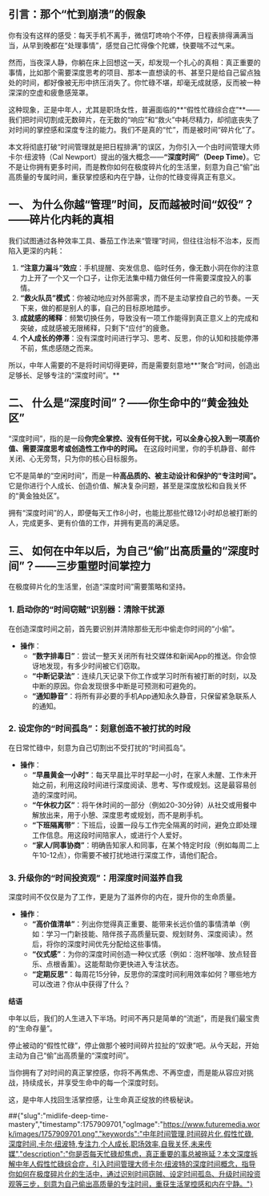## **引言：那个“忙到崩溃”的假象**

你有没有这样的感受：每天手机不离手，微信叮咚响个不停，日程表排得满满当当，从早到晚都在“处理事情”，感觉自己忙得像个陀螺，快要喘不过气来。

然而，当夜深人静，你躺在床上回想这一天，却发现一个扎心的真相：真正重要的事情，比如那个需要深度思考的项目、那本一直想读的书、甚至只是给自己留点独处的时间，都好像被无形中挤压消失了。你忙碌不堪，却毫无成就感，反而被一种深深的空虚和疲惫感笼罩。

这种现象，正是中年人，尤其是职场女性，普遍面临的**“假性忙碌综合症”**——我们把时间切割成无数碎片，在无数的“响应”和“救火”中耗尽精力，却彻底丧失了对时间的掌控感和深度专注的能力。我们不是真的“忙”，而是被时间“碎片化”了。

本文将彻底打破“时间管理就是把日程排满”的误区，为你引入一个由时间管理大师卡尔·纽波特（Cal Newport）提出的强大概念——**“深度时间”（Deep Time）**。它不是让你拥有更多时间，而是教你如何在极度碎片化的生活里，刻意为自己“偷”出高质量的专属时间，重获掌控感和内在宁静，让你的忙碌变得真正有意义。

## **一、 为什么你越“管理”时间，反而越被时间“奴役”？——碎片化内耗的真相**

我们试图通过各种效率工具、番茄工作法来“管理”时间，但往往治标不治本，反而陷入更深的内耗：

1.  **“注意力漏斗”效应**：手机提醒、突发信息、临时任务，像无数小洞在你的注意力上开了一个又一个口子，让你无法集中精力做任何一件需要深度投入的事情。
2.  **“救火队员”模式**：你被动地应对外部需求，而不是主动掌控自己的节奏。一天下来，做的都是别人的事，自己的目标原地踏步。
3.  **成就感的稀释**：频繁切换任务，导致没有一项工作能得到真正意义上的完成和突破，成就感被无限稀释，只剩下“应付”的疲惫。
4.  **个人成长的停滞**：没有深度时间进行学习、思考、反思，你的认知和技能停滞不前，焦虑感随之而来。

所以，中年人需要的不是将时间切得更碎，而是需要刻意地**“聚合”时间，创造出足够长、足够专注的“深度时间”。**

## **二、 什么是“深度时间”？——你生命中的“黄金独处区”**

“深度时间”，指的是一段**你完全掌控、没有任何干扰，可以全身心投入到一项高价值、需要深度思考或创造性工作中的时间。** 在这段时间里，你的手机静音、邮件关闭、心无旁骛，只为你的核心目标服务。

它不是简单的“空闲时间”，而是一种**高品质的、被主动设计和保护的“专注时间”。** 它是你进行个人成长、创造价值、解决复杂问题，甚至是深度放松和自我关怀的“黄金独处区”。

拥有“深度时间”的人，即便每天工作8小时，也能比那些忙碌12小时却总被打断的人，完成更多、更有价值的工作，并拥有更高的满足感。

## **三、 如何在中年以后，为自己“偷”出高质量的“深度时间”？——三步重塑时间掌控力**

在极度碎片化的生活里，创造“深度时间”需要策略和坚持。

### **1. 启动你的“时间窃贼”识别器：清除干扰源**

在创造深度时间之前，首先要识别并清除那些无形中偷走你时间的“小偷”。

* **操作**：
    * **“数字排毒日”**：尝试一整天关闭所有社交媒体和新闻App的推送。你会惊讶地发现，有多少时间被它们窃取。
    * **“中断记录法”**：连续几天记录下你工作或学习时所有被打断的时刻，以及中断的原因。你会发现很多中断是可预测和可避免的。
    * **“通知静音”**：将所有非必要的手机App通知永久静音，只保留紧急联系人的通知。

### **2. 设定你的“时间孤岛”：刻意创造不被打扰的时段**

在日常忙碌中，刻意为自己切割出不受打扰的“时间孤岛”。

* **操作**：
    * **“早晨黄金一小时”**：每天早晨比平时早起一小时，在家人未醒、工作未开始之前，利用这段时间进行深度阅读、思考、写作或规划。这是最容易创造的深度时间。
    * **“午休权力区”**：将午休时间的一部分（例如20-30分钟）从社交或用餐中解放出来，用于小憩、深度思考或规划，而不是刷手机。
    * **“下班隔离带”**：下班后，设置一段与工作完全隔离的时间，避免立即处理工作信息。用这段时间陪家人，或进行个人爱好。
    * **“家人/同事协商”**：明确告知家人和同事，在某个特定时段（例如每周二上午10-12点），你需要不被打扰地进行深度工作，请他们配合。

### **3. 升级你的“时间投资观”：用深度时间滋养自我**

深度时间不仅仅是为了工作，更是为了滋养你的内在，提升你的生命质量。

* **操作**：
    * **“高价值清单”**：列出你觉得真正重要、能带来长远价值的事情清单（例如：学习一门新技能、陪伴孩子高质量玩耍、规划财务、深度阅读）。然后，将你的深度时间优先分配给这些事情。
    * **“仪式感”**：为你的深度时间创造一种仪式感（例如：泡杯咖啡、放点轻音乐、点根香薰）。这能帮助你更快进入专注状态。
    * **“定期反思”**：每周花15分钟，反思你的深度时间利用效率如何？哪些地方可以改进？你从中获得了什么？

**结语**

中年以后，我们的人生进入下半场。时间不再只是简单的“流逝”，而是我们最宝贵的“生命存量”。

停止被动的“假性忙碌”，停止做那个被时间碎片拉扯的“奴隶”吧。从今天起，开始主动为自己“偷”出高质量的“深度时间”。

当你拥有了对时间的真正掌控感，你将不再焦虑、不再空虚，而是能从容应对挑战，持续成长，并享受生命中的每一个深度时刻。

这，是中年人找回生活掌控感，让生命真正绽放的终极秘诀。

##{"slug":"midlife-deep-time-mastery","timestamp":1757909701,"ogImage":"https://www.futuremedia.work/images/1757909701.png","keywords":"中年时间管理,时间碎片化,假性忙碌,深度时间,卡尔·纽波特,专注力,个人成长,职场效率,自我关怀,未来传媒","description":"你是否每天忙碌却焦虑，真正重要的事总被拖延？本文深度拆解中年人假性忙碌综合症，引入时间管理大师卡尔·纽波特的深度时间概念，指导你如何在极度碎片化的生活中，通过识别时间窃贼、设定时间孤岛、升级时间投资观等三步，刻意为自己偷出高质量的专注时间，重获生活掌控感和内在宁静。"}
